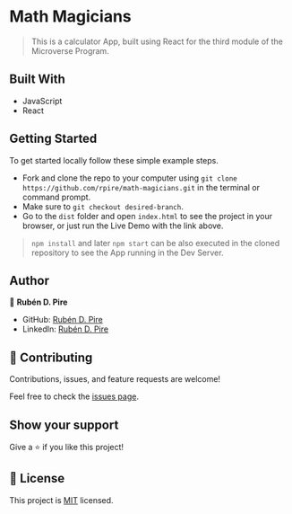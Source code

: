 # Math Magicians

> This is a calculator App, built using React for the third module of the Microverse Program.

## Built With

- JavaScript
- React


## Getting Started

To get started locally follow these simple example steps.
- Fork and clone the repo to your computer using `git clone https://github.com/rpire/math-magicians.git` in the terminal or command prompt.
- Make sure to `git checkout desired-branch`.
- Go to the `dist` folder and open `index.html` to see the project in your browser, or just run the Live Demo with the link above.

> `npm install` and later `npm start` can be also executed in the cloned repository to see the App running in the Dev Server.

## Author

👤 **Rubén D. Pire**

- GitHub: [Rubén D. Pire](https://github.com/rpire)
- LinkedIn: [Rubén D. Pire](https://www.linkedin.com/in/rub%C3%A9n-dar%C3%ADo-pire-l%C3%B3pez-507111189/)

## 🤝 Contributing

Contributions, issues, and feature requests are welcome!

Feel free to check the [issues page](../../issues/).

## Show your support

Give a ⭐️ if you like this project!


## 📝 License

This project is [MIT](./LICENSE) licensed.
